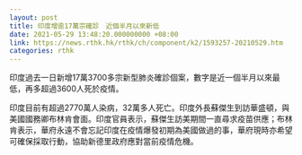 ```yaml
---
layout: post
title: 印度增逾17萬宗確診　近個半月以來新低
date: 2021-05-29 13:48:20.000000000 +08:00
link: https://news.rthk.hk/rthk/ch/component/k2/1593257-20210529.htm
categories: rthk
---
```


印度過去一日新增17萬3700多宗新型肺炎確診個案，數字是近一個半月以來最低，再多超過3600人死於疫情。

印度目前有超過2770萬人染病，32萬多人死亡。印度外長蘇傑生到訪華盛頓，與美國國務卿布林肯會面。印度官員表示，蘇傑生訪美期間一直尋求疫苗供應；布林肯表示，華府永遠不會忘記印度在疫情爆發初期為美國做過的事，華府現時亦希望可確保採取行動，協助新德里政府應對當前疫情危機。
